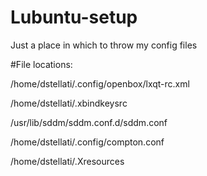 # Lubuntu-setup

Just a place in which to throw my config files

#File locations:

/home/dstellati/.config/openbox/lxqt-rc.xml

/home/dstellati/.xbindkeysrc

/usr/lib/sddm/sddm.conf.d/sddm.conf

/home/dstellati/.config/compton.conf

/home/dstellati/.Xresources
